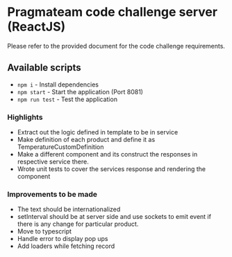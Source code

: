 # Pragmateam code challenge server (ReactJS)

Please refer to the provided document for the code challenge requirements. 

## Available scripts

- `npm i` - Install dependencies
- `npm start` - Start the application (Port 8081)
- `npm run test` - Test the application

### Highlights
- Extract out the logic defined in template to be in service
- Make definition of each product and define it as TemperatureCustomDefinition
- Make a different component and its construct the responses in respective service there.
- Wrote unit tests to cover the services response and rendering the component

### Improvements to be made
- The text should be internationalized
- setInterval should be at server side and use sockets to emit event if there is any change for particular product.
- Move to typescript
- Handle error to display pop ups
- Add loaders while fetching record